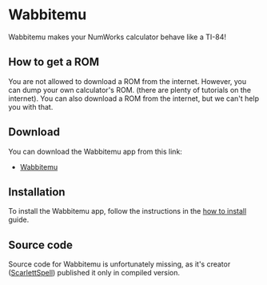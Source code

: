 # Wabbitemu

Wabbitemu makes your NumWorks calculator behave like a TI-84!

## How to get a ROM

You are not allowed to download a ROM from the internet. However, you can dump
your own calculator's ROM. (there are plenty of tutorials on the internet). You
can also download a ROM from the internet, but we can't help you with that.

## Download

You can download the Wabbitemu app from this link:

- [Wabbitemu](https://yaya-cout.github.io/Nwagyu/assets/apps/wabbitemu.nwa)

## Installation

To install the Wabbitemu app, follow the instructions in the
[how to install](../help/how-to-install.md) guide.

## Source code

Source code for Wabbitemu is unfortunately missing, as it's creator
([ScarlettSpell](https://github.com/ScarlettSpell)) published it only in
compiled version.
